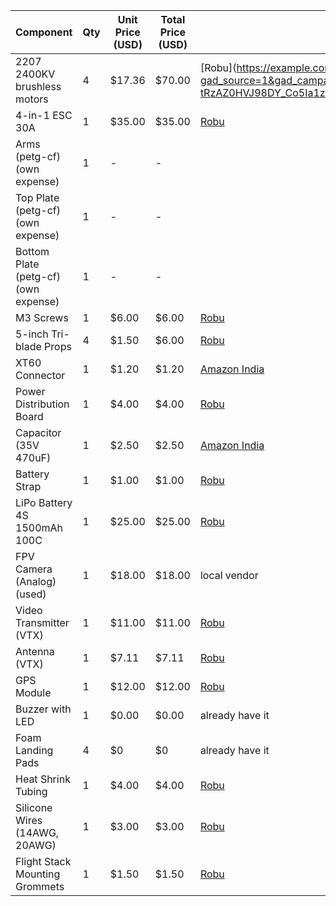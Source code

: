 | Component                        | Qty | Unit Price (USD) | Total Price (USD) | Buying Link |
|----------------------------------|-----|------------------|-------------------|-------------| 
| 2207 2400KV brushless motors     | 4   | $17.36           | $70.00            | [Robu](https://example.com](https://robu.in/product/emax-ecoii-2207-2400kv-brushless-motor/?gad_source=1&gad_campaignid=17419548928&gbraid=0AAAAADvLFWdxQrPxSjD0fhsSR48jH6jVM&gclid=CjwKCAjwvuLDBhAOEiwAPtF0VkB7NICJlGv4G-tRzAZ0HVJ98DY_Co5Ia1zunBQpRoBU1Lz-YdDiDBoCrl4QAvD_BwE )
| 4-in-1 ESC 30A                   | 1   | $35.00           | $35.00            | [Robu](https://robu.in/product/jhemcu-f4-noxe-v3-5v-10v-bec-osd-baro-black-box-2-6s-lipo-f411-flight-controller-acro/?gad_source=1&gad_campaignid=17419548928&gbraid=0AAAAADvLFWdxQrPxSjD0fhsSR48jH6jVM&gclid=CjwKCAjwvuLDBhAOEiwAPtF0VozgP-po5WllDmabqp5679mu_ZCCuVInAEnr-FdZDAUvsGkfP6EdHBoC3GMQAvD_BwE)
| Arms (petg-cf)(own expense)          | 1   | -                | -                 | 
| Top Plate (petg-cf)(own expense)      | 1   | -                | -                 |
| Bottom Plate (petg-cf)(own expense)   | 1   | -                | -                 |
| M3 Screws                        | 1   | $6.00            | $6.00             | [Robu](https://robu.in/product/easymech-ss-304-pan-philips-head-m3-x-5-mm-bolt-25-pcs/?gad_source=1&gad_campaignid=17427802703&gbraid=0AAAAADvLFWcwFieYirWN3MzFGAqg2m6xs&gclid=CjwKCAjwvuLDBhAOEiwAPtF0VucyUOReW9-I5k_P5RaMNuGiE2KGq3lVI5iQMz6IPBZ3WbjKM7ZFWhoCFqMQAvD_BwE)
| 5-inch Tri-blade Props           | 4   | $1.50            | $6.00             | [Robu](https://robu.in/product/orange-hd-propellers-60406x4-0-glass-fiber-nylon-bullnose-2cw2ccw-2pairs-dark-blue/?gad_source=1&gad_campaignid=17419548928&gbraid=0AAAAADvLFWdxQrPxSjD0fhsSR48jH6jVM&gclid=CjwKCAjwvuLDBhAOEiwAPtF0ViSi84MotEVm42Xqn-fvcQnNnFejpCZmSbXLHP3RiVCm71Wk7AEyZxoCd0MQAvD_BwE)
| XT60 Connector                   | 1   | $1.20            | $1.20             | [Amazon India](https://www.amazon.in/Invento-8944638611431-Female-Connectors-Battery/dp/B06Y6NRP5T)
| Power Distribution Board         | 1   | $4.00            | $4.00             | [Robu](https://robu.in/product/cc3d-power-distribution-board-dual-bec-lc-filter-led-switch/?gad_source=1&gad_campaignid=17419548928&gbraid=0AAAAADvLFWdxQrPxSjD0fhsSR48jH6jVM&gclid=CjwKCAjwvuLDBhAOEiwAPtF0VgtVI53UUpQs_1DWQPgO9fYivag3DX8oKEdMo7NQL7dSrgTnqhszYxoCAE4QAvD_BwE)
| Capacitor (35V 470uF)            | 1   | $2.50            | $2.50             | [Amazon India](https://www.amazon.in/AVS-COMPONENTS-Aluminium-Electrolytic-Capacitor/dp/B08P5M3GBS/ref=pd_lpo_d_sccl_1/259-6045877-6189151?pd_rd_w=tmOjn&content-id=amzn1.sym.e0c8139c-1aa1-443c-af8a-145a0481f27c&pf_rd_p=e0c8139c-1aa1-443c-af8a-145a0481f27c&pf_rd_r=J7EBM6MVSYNHGWNDQCRJ&pd_rd_wg=ZKdqM&pd_rd_r=7de7b717-37b7-4a8b-8ebe-8213c8dd11e2&pd_rd_i=B08P5M3GBS&psc=1)
| Battery Strap                    | 1   | $1.00            | $1.00             | [Robu](https://robu.in/product/30cm-lipo-battery-strap-belt-reusable-cable-tie-wrap/)
| LiPo Battery 4S 1500mAh 100C     | 1   | $25.00           | $25.00            | [Robu](https://www.googleadservices.com/pagead/aclk?sa=L&ai=DChsSEwj89NWz5MWOAxX80BYFHQEEEcgYACICCAEQExoCdGw&co=1&ase=2&gclid=CjwKCAjwvuLDBhAOEiwAPtF0Vj56tDxJnTPxaESOk2HpbcPfP6idAU1JhypV0KXWsyzn4hxfD_hRBRoCd8kQAvD_BwE&ohost=www.google.com&cid=CAESeOD2sHM-TIANUJPLAdnN1_psyNEZ1oq54NyetsTIM-NOQpnjD-kktjsNpeWGvFTEVhr9M_rYLbladLCVAZThz_80Mk-pKGrqAXiaXH5ttW4hJfbZ3AIrQoim7vOOJC31ffaBymdOm4484XL5NQlnUivGT-X7H30mCA&category=acrcp_v1_40&sig=AOD64_28bq9O0Ws5HC3UXr6XIQELrVrSZA&ctype=5&q=&nis=4&ved=2ahUKEwiskdCz5MWOAxUXma8BHTN-BqIQww8oAnoECAkQDg&adurl=)
| FPV Camera (Analog)(used)        | 1   | $18.00           | $18.00            | local vendor |
| Video Transmitter (VTX)          | 1   | $11.00           | $11.00            | [Robu](https://www.googleadservices.com/pagead/aclk?sa=L&ai=DChsSEwiK7O385MWOAxVkXA8CHSQeOJwYACICCAEQCRoCdGI&co=1&ase=2&gclid=CjwKCAjwvuLDBhAOEiwAPtF0VhrPIGdr1KSfL5lQGhi7hWzu9z7Gljg_4CZUamyVEZxiB-e3SqqY3xoCnU0QAvD_BwE&ohost=www.google.com&cid=CAESeOD2VQGxIr2C03115aBIkHkZIajfg5-Kld9a7QY8Lhsh6vXd_V0imENPY7lBTctA-0xuEdeU3cKdjw5NfDEUDenQJ5ytlwBC5r_V0-S_kdWYWyv3ziYvG9CCmFZrmj0CSz8USZLpHwLSzS8y6m_VmSOnVygGmcJrjw&category=acrcp_v1_40&sig=AOD64_26rDhWD_OqXxf4Am6gq-jksSe_1Q&ctype=5&q=&nis=4&ved=2ahUKEwiYkej85MWOAxWwZ_UHHWTGAO8Qww8oAnoECAoQDA&adurl=)
| Antenna (VTX)                    | 1   | $7.11            | $7.11             | [Robu](https://www.googleadservices.com/pagead/aclk?sa=L&ai=DChsSEwjS1JeL5cWOAxXRXw8CHYLtOv4YACICCAEQChoCdGI&co=1&ase=2&gclid=CjwKCAjwvuLDBhAOEiwAPtF0VkMw60XMKSDeqRBwa-eWxzGLHDsPBRP7gZUJycoFLsD4uroc_UdF2RoCkwEQAvD_BwE&ohost=www.google.com&cid=CAESeOD2Bi_josOBEbdJjl-mpReUbDAWEPojk9eIGEUSAwKjCGxuGRXBUccW0VYlZwhS8YELPw-EC-d2jWV4Fc9jBRKXEE9LnYB3_8SFo4aUtJqa7DdlUFu3dpPypxuC-Y96WYm37Hg__YlxfMjHiFZSGsdhYdTl6AvDyQ&category=acrcp_v1_40&sig=AOD64_1an8q4Y4KgdCXKFuYVtCjF2KNJHA&ctype=5&q=&nis=4&ved=2ahUKEwit7ZGL5cWOAxUphq8BHQw3J9gQ9aACKAB6BAgIEBE&adurl=) 
| GPS Module                       | 1   | $12.00           | $12.00            | [Robu](https://www.googleadservices.com/pagead/aclk?sa=L&ai=DChsSEwjVqdGu5cWOAxV6bQ8CHetUNjMYACICCAEQFBoCdGI&co=1&ase=2&gclid=CjwKCAjwvuLDBhAOEiwAPtF0ViQmr2he0R21LeIjF2JYU-fQ_-HD2zmqUNCLUXOogH-FtMFY2vx1gRoCnXAQAvD_BwE&ei=P-t5aIXeAe2PseMPtYLhyAU&ohost=www.google.com&cid=CAESeOD2ZBslxvtro4XYIIqIFhD82lzI9kC3QTdR6pbIuxLFFvAkiRb8J0yWTzSjYAVcBJyYLxs9yQX1BqltPEXxOGPZAYNiQhRk2A7e744yG-MS5xubYFwvHkT7mg3nJxyOT0Y0aJgUgyCHUgLm0Me9XjGVd17cb6JMvg&category=acrcp_v1_40&sig=AOD64_3MDcdg0yQLv9tSbLuqB1PFoqj2QA&ctype=5&q=&nis=4&sqi=2&ved=2ahUKEwjF-cmu5cWOAxXtR2wGHTVBGFkQww8oAnoECAYQDg&adurl=)
| Buzzer with LED                  | 1   | $0.00            | $0.00             | already have it 
| Foam Landing Pads                | 4   | $0            | $0                   |  already have it 
| Heat Shrink Tubing               | 1   | $4.00            | $4.00             | [Robu](https://robu.in/product/heat-shrink-tubing-hst-insulation-assorted-kit-45mm-length-530pcs/?gad_source=1&gad_campaignid=17427802559&gbraid=0AAAAADvLFWcb0u1erQr-Kc0PjeiwaeTAx&gclid=CjwKCAjwvuLDBhAOEiwAPtF0Vh4jfchmxj0ABja6yi4K6wFoKjDtz8gSGZ4Nz-njz8_N9ThvVZLgmxoCJHcQAvD_BwE)
| Silicone Wires (14AWG, 20AWG)    | 1   | $3.00            | $3.00             | [Robu](https://robu.in/product/high-quality-ultra-flexible-14awg-silicone-wire-red/?gad_source=1&gad_campaignid=17427802559&gbraid=0AAAAADvLFWcb0u1erQr-Kc0PjeiwaeTAx&gclid=CjwKCAjwvuLDBhAOEiwAPtF0Vj1Jkg8YPMvV-PdqJ6DOeK_eJhKntSdRAK3JPhd2Y108n5XvOkPhAhoCq3UQAvD_BwE)
| Flight Stack Mounting Grommets   | 1   | $1.50            | $1.50             |  [Robu](https://www.googleadservices.com/pagead/aclk?sa=L&ai=DChsSEwj48LPV5sWOAxVjqWYCHYbnOmAYACICCAEQAhoCc20&co=1&ase=2&gclid=CjwKCAjwvuLDBhAOEiwAPtF0Vns5RNL8T_SJcw9unX1MEYUO7uqK3egK0w-dALAeGHpdOiTkYdiCixoCk-oQAvD_BwE&ohost=www.google.com&cid=CAESeOD2LZpUQb6lFh7lKWEHTGkG_-yXcj9GrjbXzxi7ylOGrJYiyvgMwvrzddBrJYvfMchU1ZFYGCXHKl4n-3J-Xut1Kc9V9rmXk4-QeFHaYj0obaU30ZRdHCcSuMNeD6ShOBpUREga5cBFfS_G1UrXYIRob_7n-oAa8A&category=acrcp_v1_40&sig=AOD64_0kLk6RfZNezHTIXyldODICKL-Q9A&ctype=5&q=&nis=4&ved=2ahUKEwi80a_V5sWOAxUKXWwGHSoDITkQ9A4oAnoECAQQCg&adurl=)
